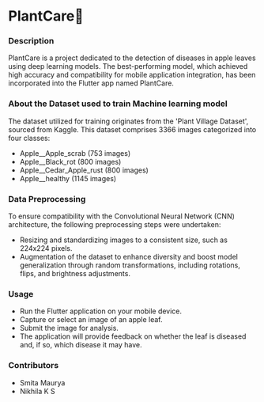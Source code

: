 # PlantCare🍃
### Description
PlantCare is a project dedicated to the detection of diseases in apple leaves using deep learning models. The best-performing model, which achieved high accuracy and compatibility for mobile application integration, has been incorporated into the Flutter app named PlantCare.

### About the Dataset used to train Machine learning model
The dataset utilized for training originates from the 'Plant Village Dataset', sourced from Kaggle. This dataset comprises 3366 images categorized into four classes:

- Apple__Apple_scrab (753 images)
- Apple__Black_rot (800 images)
- Apple__Cedar_Apple_rust (800 images)
- Apple__healthy (1145 images)

### Data Preprocessing
To ensure compatibility with the Convolutional Neural Network (CNN) architecture, the following preprocessing steps were undertaken:

- Resizing and standardizing images to a consistent size, such as 224x224 pixels.
- Augmentation of the dataset to enhance diversity and boost model generalization through random transformations, including rotations, flips, and brightness adjustments.

### Usage
- Run the Flutter application on your mobile device.
- Capture or select an image of an apple leaf.
- Submit the image for analysis.
- The application will provide feedback on whether the leaf is diseased and, if so, which disease it may have.

### Contributors
- Smita Maurya
- Nikhila K S

